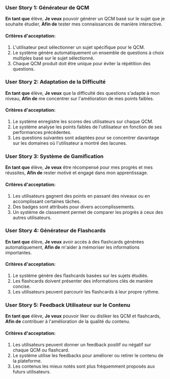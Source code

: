 
### User Story 1: Générateur de QCM
**En tant que** élève,
**Je veux** pouvoir générer un QCM basé sur le sujet que je souhaite étudier,
**Afin de** tester mes connaissances de manière interactive.

#### Critères d'acceptation:
1. L'utilisateur peut sélectionner un sujet spécifique pour le QCM.
2. Le système génère automatiquement un ensemble de questions à choix multiples basé sur le sujet sélectionné.
3. Chaque QCM produit doit être unique pour éviter la répétition des questions.

### User Story 2: Adaptation de la Difficulté
**En tant que** élève,
**Je veux** que la difficulté des questions s'adapte à mon niveau,
**Afin de** me concentrer sur l'amélioration de mes points faibles.

#### Critères d'acceptation:
1. Le système enregistre les scores des utilisateurs sur chaque QCM.
2. Le système analyse les points faibles de l'utilisateur en fonction de ses performances précédentes.
3. Les questions suivantes sont adaptées pour se concentrer davantage sur les domaines où l'utilisateur a montré des lacunes.

### User Story 3: Système de Gamification
**En tant que** élève,
**Je veux** être récompensé pour mes progrès et mes réussites,
**Afin de** rester motivé et engagé dans mon apprentissage.

#### Critères d'acceptation:
1. Les utilisateurs gagnent des points en passant des niveaux ou en accomplissant certaines tâches.
2. Des badges sont attribués pour divers accomplissements.
3. Un système de classement permet de comparer les progrès à ceux des autres utilisateurs.

### User Story 4: Générateur de Flashcards
**En tant que** élève,
**Je veux** avoir accès à des flashcards générées automatiquement,
**Afin de** m'aider à mémoriser les informations importantes.

#### Critères d'acceptation:
1. Le système génère des flashcards basées sur les sujets étudiés.
2. Les flashcards doivent présenter des informations clés de manière concise.
3. Les utilisateurs peuvent parcourir les flashcards à leur propre rythme.

### User Story 5: Feedback Utilisateur sur le Contenu
**En tant que** élève,
**Je veux** pouvoir liker ou disliker les QCM et flashcards,
**Afin de** contribuer à l'amélioration de la qualité du contenu.

#### Critères d'acceptation:
1. Les utilisateurs peuvent donner un feedback positif ou négatif sur chaque QCM ou flashcard.
2. Le système utilise les feedbacks pour améliorer ou retirer le contenu de la plateforme.
3. Les contenus les mieux notés sont plus fréquemment proposés aux futurs utilisateurs.

